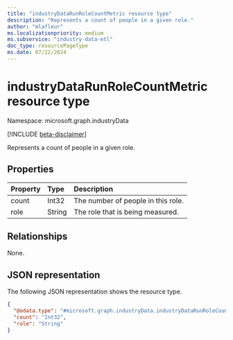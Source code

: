 ```yaml
---
title: "industryDataRunRoleCountMetric resource type"
description: "Represents a count of people in a given role."
author: "mlafleur"
ms.localizationpriority: medium
ms.subservice: "industry-data-etl"
doc_type: resourcePageType
ms.date: 07/22/2024
---
```


# industryDataRunRoleCountMetric resource type

Namespace: microsoft.graph.industryData

[!INCLUDE [beta-disclaimer](../../includes/beta-disclaimer.md)]

Represents a count of people in a given role.

## Properties

| Property | Type   | Description                        |
| :------- | :----- | :--------------------------------- |
| count    | Int32  | The number of people in this role. |
| role     | String | The role that is being measured.   |

## Relationships

None.

## JSON representation

The following JSON representation shows the resource type.

<!-- {
  "blockType": "resource",
  "@odata.type": "microsoft.graph.industryData.industryDataRunRoleCountMetric"
}
-->

```json
{
  "@odata.type": "#microsoft.graph.industryData.industryDataRunRoleCountMetric",
  "count": "Int32",
  "role": "String"
}
```
